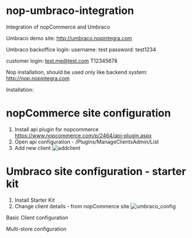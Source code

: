 # nop-umbraco-integration
Integration of nopCommerce and Umbraco

Umbraco demo site:
http://umbraco.nopintegra.com

Umbraco backoffice login:
username: test
password: test1234


customer login:
test.me@test.com
T12345678

Nop installation, should be used only like backend system:
http://nop.nopintegra.com


Installation:

# nopCommerce site configuration
1. Install api plugin for nopcommerce  https://www.nopcommerce.com/p/2464/api-plugin.aspx
2. Open api configuration - /Plugins/ManageClientsAdmin/List 
3. Add new client ![addclient](https://user-images.githubusercontent.com/10168594/31589105-58f761f4-b204-11e7-909d-64763add59b4.png)


# Umbraco site configuration - starter kit
1. Install Starter Kit
2. Change client details - from nopCommerce site
![umbraco_config](https://user-images.githubusercontent.com/10168594/31589150-55254b08-b205-11e7-8dcb-a86f43ae44f9.png)


Basic Client configuration
    <add key="ClientId" value="6eb94fe0-5347-4725-87dc-0d2ec8bdb8a7" />
    <add key="ClientSecret" value="1156bf6c-7e66-40d2-bf86-592cfd0364af" />
    <add key="ServerUrl" value="http://nop.nopintegra.com/" />
    <add key="RedirectUrl" value="http://localhost:64146/umbraco/surface/Authorization/GetAccessToken" />
    
Multi-store configuration
    <add key="NopStoreId" value="1" />
    <add key="CreateProductLimitToStore" value="false" />
    <add key="GetProductLimitToStore" value="false" />
    

